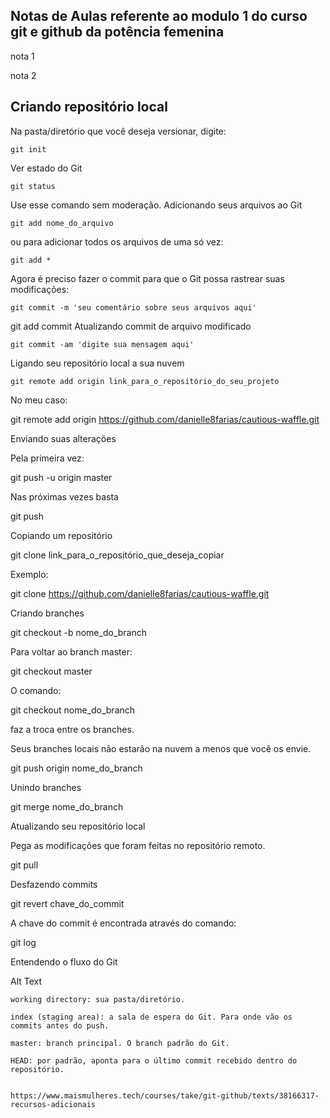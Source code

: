 ## Notas de Aulas referente ao modulo 1 do curso git e github da potência femenina 

nota 1

nota 2


## Criando repositório local

Na pasta/diretório que você deseja versionar, digite:

```  
git init
```

Ver estado do Git

``` 
git status
```

Use esse comando sem moderação.
Adicionando seus arquivos ao Git

```
git add nome_do_arquivo
```

ou para adicionar todos os arquivos de uma só vez:
```
git add *
```

Agora é preciso fazer o commit para que o Git possa rastrear suas modificações:

```
git commit -m 'seu comentário sobre seus arquivos aqui'
```

git add commit
Atualizando commit de arquivo modificado

```
git commit -am 'digite sua mensagem aqui'
```

Ligando seu repositório local a sua nuvem

```
git remote add origin link_para_o_repositório_do_seu_projeto
```

No meu caso:

git remote add origin https://github.com/danielle8farias/cautious-waffle.git

Enviando suas alterações

Pela primeira vez:

git push -u origin master

Nas próximas vezes basta

git push

Copiando um repositório

git clone link_para_o_repositório_que_deseja_copiar

Exemplo:

git clone https://github.com/danielle8farias/cautious-waffle.git

Criando branches

git checkout -b nome_do_branch

Para voltar ao branch master:

git checkout master

O comando:

git checkout nome_do_branch

faz a troca entre os branches.

Seus branches locais não estarão na nuvem a menos que você os envie.

git push origin nome_do_branch

Unindo branches

git merge nome_do_branch

Atualizando seu repositório local

Pega as modificações que foram feitas no repositório remoto.

git pull

Desfazendo commits

git revert chave_do_commit

A chave do commit é encontrada através do comando:

git log

Entendendo o fluxo do Git

Alt Text

    working directory: sua pasta/diretório.

    index (staging area): a sala de espera do Git. Para onde vão os commits antes do push.

    master: branch principal. O branch padrão do Git.

    HEAD: por padrão, aponta para o último commit recebido dentro do repositório.


    https://www.maismulheres.tech/courses/take/git-github/texts/38166317-recursos-adicionais

